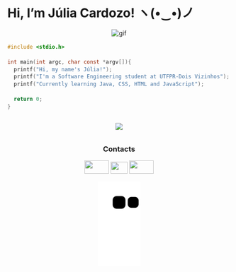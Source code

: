 # Hi, I’m Júlia Cardozo! ヽ(•‿•)ノ

<div align="center">
  
![gif](https://i.pinimg.com/originals/50/d9/07/50d907507c76d39909a0e7c133f10e6e.gif)  
  
</div>

```c
#include <stdio.h>

int main(int argc, char const *argv[]){
  printf("Hi, my name's Júlia!");
  printf("I'm a Software Engineering student at UTFPR-Dois Vizinhos");
  printf("Currently learning Java, CSS, HTML and JavaScript");

  return 0;
}
```
##

<div align="center">
  <div>
    <a href="https://github.com/juriaCardozo">
      <img height="180em" src="https://github-readme-stats.vercel.app/api/top-langs/?username=juriacardozo&layout=compact&langs_count=7&theme=github_dark"/>
    </a>
  </div>
  
##

### Contacts
  <a href="https://www.linkedin.com/in/j%C3%BAlia-cardozo-cavalcante" target="_blank"><img src="https://github.com/rahuldkjain/github-profile-readme-generator/blob/master/src/images/icons/Social/linked-in-alt.svg" height="30" width="55"></a>
    <a href = "mailto:ccardozojulia@gmail.com"><img src="https://user-images.githubusercontent.com/5141132/50740364-7ea80880-1217-11e9-8faf-2348e31beedd.png" height="27" width="38" target="_blank"></a> 
    <a href="https://www.instagram.com/juria.cardozo/" target="_blank"><img src="https://github.com/rahuldkjain/github-profile-readme-generator/blob/master/src/images/icons/Social/instagram.svg" height="30" width="55" target="_blank"></a>
  
  ![snake gif](https://github.com/juriaCardozo/juriaCardozo/blob/output/github-contribution-grid-snake.svg)
  
</div>
